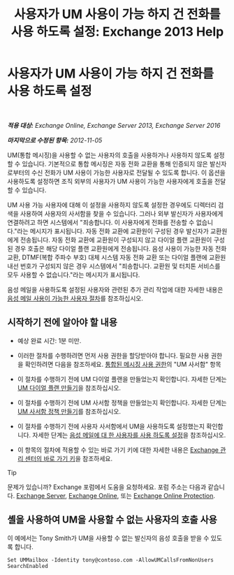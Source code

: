 ﻿---
title: '사용자가 UM 사용이 가능 하지 건 전화를 사용 하도록 설정: Exchange 2013 Help'
TOCTitle: 사용자가 UM 사용이 가능 하지 건 전화를 사용 하도록 설정
ms:assetid: 3c39c6df-6d7a-469f-b92b-85b3f14bad31
ms:mtpsurl: https://technet.microsoft.com/ko-kr/library/Bb267006(v=EXCHG.150)
ms:contentKeyID: 50482896
ms.date: 05/22/2018
mtps_version: v=EXCHG.150
ms.translationtype: MT
---

# 사용자가 UM 사용이 가능 하지 건 전화를 사용 하도록 설정

 

_**적용 대상:** Exchange Online, Exchange Server 2013, Exchange Server 2016_

_**마지막으로 수정된 항목:** 2012-11-05_

UM(통합 메시징)을 사용할 수 없는 사용자의 호출을 사용하거나 사용하지 않도록 설정할 수 있습니다. 기본적으로 통합 메시징은 자동 전화 교환을 통해 인증되지 않은 발신자로부터의 수신 전화가 UM 사용이 가능한 사용자로 전달될 수 있도록 합니다. 이 옵션을 사용하도록 설정하면 조직 외부의 사용자가 UM 사용이 가능한 사용자에게 호출을 전달할 수 있습니다.

UM 사용 가능 사용자에 대해 이 설정을 사용하지 않도록 설정한 경우에도 디렉터리 검색을 사용하여 사용자의 사서함을 찾을 수 있습니다. 그러나 외부 발신자가 사용자에게 연결하려고 하면 시스템에서 "죄송합니다. 이 사용자에게 전화를 전송할 수 없습니다."라는 메시지가 표시됩니다. 자동 전화 교환에 교환원이 구성된 경우 발신자가 교환원에게 전송됩니다. 자동 전화 교환에 교환원이 구성되지 않고 다이얼 플랜 교환원이 구성된 경우 호출은 해당 다이얼 플랜 교환원에게 전송됩니다. 음성 사용이 가능한 자동 전화 교환, DTMF(복합 주파수 부호) 대체 시스템 자동 전화 교환 또는 다이얼 플랜에 교환원 내선 번호가 구성되지 않은 경우 시스템에서 "죄송합니다. 교환원 및 터치톤 서비스를 모두 사용할 수 없습니다."라는 메시지가 표시됩니다.

음성 메일을 사용하도록 설정된 사용자와 관련된 추가 관리 작업에 대한 자세한 내용은 [음성 메일 사용이 가능한 사용자 절차](voice-mail-enabled-user-procedures-exchange-2013-help.md)를 참조하십시오.

## 시작하기 전에 알아야 할 내용

  - 예상 완료 시간: 1분 미만.

  - 이러한 절차를 수행하려면 먼저 사용 권한을 할당받아야 합니다. 필요한 사용 권한을 확인하려면 다음을 참조하세요. [통합된 메시징 사용 권한](unified-messaging-permissions-exchange-2013-help.md)의 "UM 사서함" 항목

  - 이 절차를 수행하기 전에 UM 다이얼 플랜을 만들었는지 확인합니다. 자세한 단계는 [UM 다이얼 플랜 만들기](create-a-um-dial-plan-exchange-2013-help.md)을 참조하십시오.

  - 이 절차를 수행하기 전에 UM 사서함 정책을 만들었는지 확인합니다. 자세한 단계는 [UM 사서함 정책 만들기](create-a-um-mailbox-policy-exchange-2013-help.md)를 참조하십시오.

  - 이 절차를 수행하기 전에 사용자 사서함에서 UM을 사용하도록 설정했는지 확인합니다. 자세한 단계는 [음성 메일에 대 한 사용자를 사용 하도록 설정](enable-a-user-for-voice-mail-exchange-2013-help.md)을 참조하십시오.

  - 이 항목의 절차에 적용할 수 있는 바로 가기 키에 대한 자세한 내용은 [Exchange 관리 센터의 바로 가기 키](keyboard-shortcuts-in-the-exchange-admin-center-exchange-online-protection-help.md)을 참조하세요.


> [!TIP]
> 문제가 있습니까? Exchange 포럼에서 도움을 요청하세요. 포럼 주소는 다음과 같습니다. <A href="https://go.microsoft.com/fwlink/p/?linkid=60612">Exchange Server</A>, <A href="https://go.microsoft.com/fwlink/p/?linkid=267542">Exchange Online</A>, 또는 <A href="https://go.microsoft.com/fwlink/p/?linkid=285351">Exchange Online Protection</A>.



## 셸을 사용하여 UM을 사용할 수 없는 사용자의 호출 사용

이 예에서는 Tony Smith가 UM을 사용할 수 없는 발신자의 음성 호출을 받을 수 있도록 합니다.

    Set UMMailbox -Identity tony@contoso.com -AllowUMCallsFromNonUsers SearchEnabled

